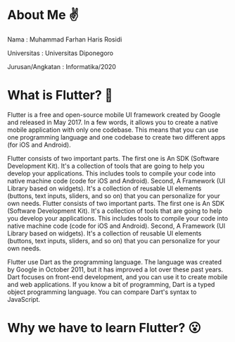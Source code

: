 # About Me ✌

Nama : Muhammad Farhan Haris Rosidi

Universitas : Universitas Diponegoro 

Jurusan/Angkatan : Informatika/2020

# What is Flutter? 🤔

Flutter is a free and open-source mobile UI framework created by Google and released in May 2017. In a few words, it allows you to create a native mobile application with only one codebase. This means that you can use one programming language and one codebase to create two different apps (for iOS and Android).

Flutter consists of two important parts. The first one is  An SDK (Software Development Kit). It's a collection of tools that are going to help you develop your applications. This includes tools to compile your code into native machine code (code for iOS and Android). Second, A Framework (UI Library based on widgets). It's a collection of reusable UI elements (buttons, text inputs, sliders, and so on) that you can personalize for your own needs.
Flutter consists of two important parts. The first one is  An SDK (Software Development Kit). It's a collection of tools that are going to help you develop your applications. This includes tools to compile your code into native machine code (code for iOS and Android). Second, A Framework (UI Library based on widgets). It's a collection of reusable UI elements (buttons, text inputs, sliders, and so on) that you can personalize for your own needs. 

Flutter use Dart as the programming language. The language was created by Google in October 2011, but it has improved a lot over these past years. Dart focuses on front-end development, and you can use it to create mobile and web applications. If you know a bit of programming, Dart is a typed object programming language. You can compare Dart's syntax to JavaScript.

# Why we have to learn Flutter? 😮
